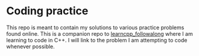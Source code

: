 # Coding practice
This repo is meant to contain my solutions to various practice problems found online. This is a companion repo to [learncpp_followalong](https://github.com/stephentobias/learncpp_followalong) where I am learning to code in C++. I will link to the problem I am attempting to code whenever possible. 
